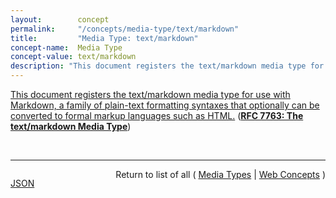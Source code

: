 ```yaml
---
layout:        concept
permalink:     "/concepts/media-type/text/markdown"
title:         "Media Type: text/markdown"
concept-name:  Media Type
concept-value: text/markdown
description: "This document registers the text/markdown media type for use with Markdown, a family of plain-text formatting syntaxes that optionally can be converted to formal markup languages such as HTML."
---
```


[This document registers the text/markdown media type for use with Markdown, a family of plain-text formatting syntaxes that optionally can be converted to formal markup languages such as HTML.](https://datatracker.ietf.org/doc/html/rfc7763 "Read documentation for Media Type &#34;text/markdown&#34;") (**[RFC 7763: The text/markdown Media Type](/specs/IETF/RFC/7763 "This document registers the text/markdown media type for use with Markdown, a family of plain-text formatting syntaxes that optionally can be converted to formal markup languages such as HTML.")**)

<br/>
<hr/>

<p style="float : left"><a href="./text/markdown.json" title="JSON representing this particular Web Concept value">JSON</a></p>
<p style="text-align: right">Return to list of all ( <a href="../media-type/">Media Types</a> | <a href="../">Web Concepts</a> )</p>
